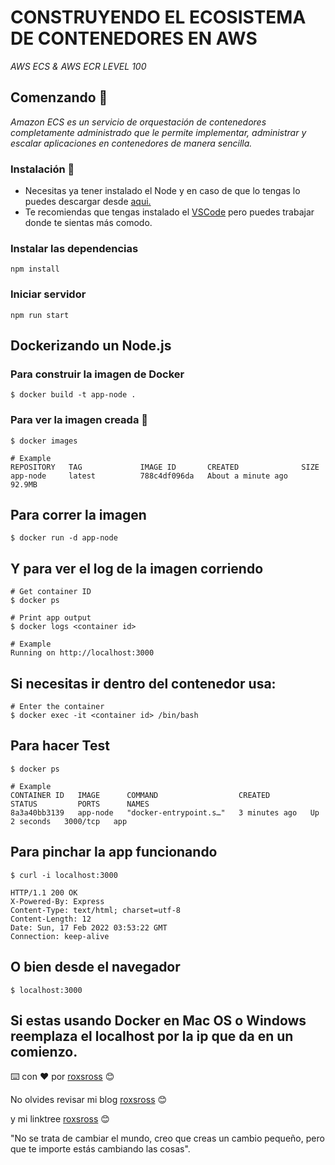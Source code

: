 # CONSTRUYENDO EL ECOSISTEMA DE CONTENEDORES EN AWS

_AWS ECS & AWS ECR LEVEL 100_

## Comenzando 🚀

_Amazon ECS es un servicio de orquestación de contenedores completamente administrado que le permite implementar, administrar y escalar aplicaciones en contenedores de manera sencilla._

### Instalación 🔧

* Necesitas ya tener instalado el Node y en caso de que lo tengas lo puedes descargar desde [aqui.](https://nodejs.org/es/download/)
* Te recomiendas que tengas instalado el [VSCode](https://code.visualstudio.com/download) pero puedes trabajar donde te sientas más comodo.

### Instalar las dependencias

```
npm install
```

### Iniciar servidor

```
npm run start
```

## Dockerizando un Node.js 

### Para construir la imagen de Docker

    $ docker build -t app-node .

### Para ver la imagen creada 🔩

    $ docker images

    # Example
    REPOSITORY   TAG             IMAGE ID       CREATED              SIZE
    app-node     latest          788c4df096da   About a minute ago   92.9MB

## Para correr la imagen

    $ docker run -d app-node

## Y para ver el log de la imagen corriendo

    # Get container ID
    $ docker ps

    # Print app output
    $ docker logs <container id>

    # Example
    Running on http://localhost:3000

## Si necesitas ir dentro del contenedor usa:

    # Enter the container
    $ docker exec -it <container id> /bin/bash

## Para hacer Test

    $ docker ps

    # Example
    CONTAINER ID   IMAGE      COMMAND                  CREATED         STATUS         PORTS      NAMES
    8a3a40bb3139   app-node   "docker-entrypoint.s…"   3 minutes ago   Up 2 seconds   3000/tcp   app

## Para pinchar la app funcionando

    $ curl -i localhost:3000

    HTTP/1.1 200 OK
    X-Powered-By: Express
    Content-Type: text/html; charset=utf-8
    Content-Length: 12
    Date: Sun, 17 Feb 2022 03:53:22 GMT
    Connection: keep-alive

## O bien desde el navegador

    $ localhost:3000

## Si estas usando Docker en Mac OS o Windows reemplaza el localhost por la ip que da en un comienzo.


⌨️ con ❤️ por [roxsross](https://github.com/roxsross) 😊

No olvides revisar mi blog [roxsross](https://blog.295devops.com) 😊

y mi linktree [roxsross](https://roxs.295devops.com) 😊

"No se trata de cambiar el mundo, creo que creas un cambio pequeño, pero que te importe estás cambiando las cosas".
